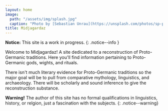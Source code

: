 ```yaml
---
layout: home
image:
  path: "/assets/img/splash.jpg"
  caption: "Photo by [Sebastian Unrau](https://unsplash.com/photos/sp-p7uuT0tw?utm_source=unsplash&utm_medium=referral&utm_content=creditCopyText) on [Unsplash](https://unsplash.com)"
title: Midjagardaz
---
```


**Notice:** This site is a work in progress.
{: .notice--info }

Welcome to Midjagardaz! A site dedicated to a reconstruction of Proto-Germanic
traditions. Here you'll find information pertaining to Proto-Germanic gods,
wights, and rituals.

There isn't much literary evidence for Proto-Germanic traditions so the major
goal will be to pull from comparative mythology, linguistics, and archaeology.
There will be scholarly and sound inference to give the reconstruction
substance.

**Warning!** The author of this site has no formal qualifications in
linguistics, history, or relgion, just a fascination with the subjects.
{: .notice--warning}

